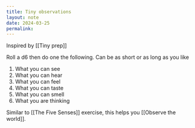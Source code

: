 ```yaml
---
title: Tiny observations
layout: note
date: 2024-03-25
permalink:
---
```


Inspired by [[Tiny prep]]

Roll a d6 then do one the following. Can be as short or as long as you like


1. What you can see
2. What you can hear
3. What you can feel
4. What you can taste
5. What you can smell
6. What you are thinking

Similar to [[The Five Senses]] exercise, this helps you [[Observe the world]].

